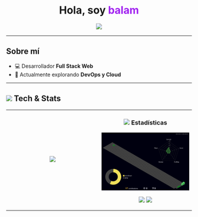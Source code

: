 <h1 align="center">
 Hola, soy <span style="color:#a020f0;">balam</span>
</h1>

<p align="center">
  <img src="https://readme-typing-svg.herokuapp.com?color=9d4edd&center=true&vCenter=true&width=500&lines=Full+Stack+Web+Developer" />
</p>

---

## Sobre mí  
- 💻 Desarrollador **Full Stack Web**  
- 🌱 Actualmente explorando **DevOps y Cloud**  
---

## <img src="https://media.giphy.com/media/l3vR85PnGsBwu1PFK/giphy.gif" width="30"/> Tech & Stats  

<table align="center">
<tr>
<td align="center" width="50%">
<p>
  <img src="https://skillicons.dev/icons?i=html,css,js,react,bootstrap,nodejs,express,python,django,fastapi,mysql,docker,git,github,linux&perline=5" width="420"/>
</p>
</td>

<td align="center" width="50%">

### <img src="https://media.giphy.com/media/QssGEmpkyEOhBCb7e1/giphy.gif" width="30"/> Estadísticas  
<p>
  <img src="./profile-3d-contrib/profile-night-green.svg" alt="Gráfica 3D de contribuciones" width="500">
</p>

<p>
  <img src="https://github-readme-stats.vercel.app/api?username=laamb&show_icons=true&theme=tokyonight&hide_border=true&title_color=9d4edd&icon_color=ff00ff" height="170">
  <img src="https://github-readme-stats.vercel.app/api/top-langs/?username=laamb&layout=compact&theme=tokyonight&hide_border=true&title_color=9d4edd" height="170">
</p>

</td>
</tr>
</table>
